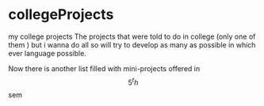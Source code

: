 # collegeProjects
my college projects
The projects that were told to do in college (only one of them ) but i wanna do all so will try to develop as many as possible
in which ever language possible.

Now there is another list filled with mini-projects offered in $$5^th$$ sem
